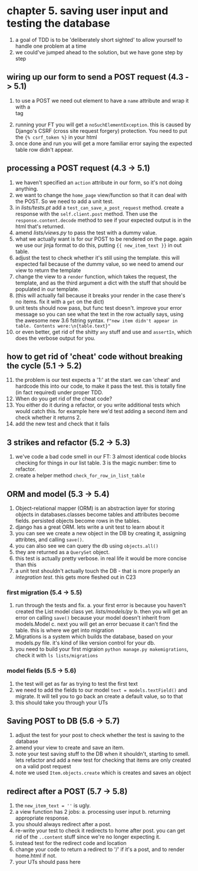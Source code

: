 # chapter 5. saving user input and testing the database

1. a goal of TDD is to be 'deliberately short sighted' to allow yourself to handle one problem at a time
2. we could've jumped ahead to the solution, but we have gone step by step

## wiring up our form to send a POST request (4.3 -> 5.1)

1. to use a POST we need out element to have a `name` attribute and wrap it with a <form> tag
2. running your FT you will get a `noSuchElementException`. this is caused by Django's CSRF (cross site request forgery) protection. You need to put the `{% csrf_token %}` in your html
3. once done and run you will get a more familiar error saying the expected table row didn't appear.

## processing a POST request (4.3 -> 5.1)

1. we haven't specified an `action` attribute in our form, so it's not doing anything.
2. we want to change the `home_page` view/function so that it can deal with the POST. So we need to add a unit test.
3. in _lists/tests.pt_ add a `test_can_save_a_post_request` method. create a response with the `self.client.post` method. Then use the `response.content.decode` method to see if your expected output is in the html that's returned.
4. amend _lists/views.py_ to pass the test with a dummy value.
5. what we actually want is for our POST to be rendered on the page. again we use our jinja format to do this, putting `{{ new_item_text }}` in out table.
6. adjust the test to check whether it's still using the template. this will expected fail because of the dummy value, so we need to amend our view to return the template
7. change the view to a `render` function, which takes the request, the template, and as the third argument a dict with the stuff that should be populated in our template.
8. (this will actually fail because it breaks your render in the case there's no items. fix it with a `get` on the dict)
9. unit tests should now pass, but func test doesn't. improve your error message so you can see what the text in the row actually says, using the awesome new 3.6 fstring syntax. `f"new item didn't appear in table. Contents were:\n{table.text}"`
10. or even better, get rid of the shitty `any` stuff and use and `assertIn`, which does the verbose output for you.

## how to get rid of 'cheat' code without breaking the cycle (5.1 -> 5.2)

11. the problem is our test expects a '1:' at the start. we can 'cheat' and hardcode this into our code, to make it pass the test. this is totally fine (in fact required) under proper TDD.
12. When do you get rid of the cheat code?
13. You either do it during a refactor, or you write additional tests which would catch this. for example here we'd test adding a second item and check whether it returns 2.
14. add the new test and check that it fails

## 3 strikes and refactor (5.2 -> 5.3)

1. we've code a bad code smell in our FT: 3 almost identical code blocks checking for things in our list table. 3 is the magic number: time to refactor.
2. create a helper method `check_for_row_in_list_table`

## ORM and model (5.3 -> 5.4)

1. Object-relational mapper (ORM) is an abstraction layer for storing objects in databases.classes become tables and attributes become fields. persisted objects become rows in the tables.
2. django has a great ORM. lets write a unit test to learn about it
3. you can see we create a new object in the DB by creating it, assigning attribtes, and calling `save()`.
4. you can also see we can query the db using `objects.all()`
5. they are returned as a `QuerySet` object.
6. this test is actually pretty verbose. in real life it would be more concise than this
7. a unit test shouldn't actually touch the DB - that is more properly an _integration test_. this gets more fleshed out in C23

### first migration (5.4 -> 5.5)

1. run through the tests and fix.
	a. your first error is because you haven't created the List model class yet. _lists/models/py_
	b. then you will get an error on calling `save()` because your model doesn't inherit from models.Model
	c. next you will get an error becuase it can't find the table. this is where we get into migration
2. Migrations is a system which builds the database, based on your models.py file. it's kind of like version control for your db.
3. you need to build your first migraion `python manage.py makemigrations`, check it with `ls lists/migrations`

### model fields (5.5 -> 5.6)

1. the test will get as far as trying to test the first text
2. we need to add the fields to our model `text = models.textField()` and migrate. It will tell you to go back an create a default value, so to that
3. this should take you through your UTs

## Saving POST to DB (5.6 -> 5.7)

1. adjust the test for your post to check whether the test is saving to the database
2. amend your view to create and save an item.
3. note your test saving stuff to the DB when it shouldn't, starting to smell. lets refactor and add a new test for checking that items are only created on a valid post request
4. note we used `Item.objects.create` which is creates and saves an object

## redirect after a POST (5.7 -> 5.8)
1. the `new_item_text = ''` is ugly.
2. a view function has 2 jobs:
	a. processing user input
	b. returning appropriate response.
3. you should always redirect after a post.
4. re-write your test to check it redirects to home after post. you can get rid of the `..content` stuff since we're no longer expecting it. 
5. instead test for the redirect code and location
6. change your code to return a redirect to '/' if it's a post, and to render home.html if not.
7. your UTs should pass here
